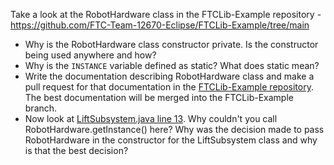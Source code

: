Take a look at the RobotHardware class in the FTCLib-Example repository - https://github.com/FTC-Team-12670-Eclipse/FTCLib-Example/tree/main

- Why is the RobotHardware class constructor private. Is the constructor being used anywhere and how?
- Why is the `INSTANCE` variable defined as static? What does static mean?
- Write the documentation describing RobotHardware class and make a pull request for that documentation in the [FTCLib-Example repository](https://github.com/FTC-Team-12670-Eclipse/FTCLib-Example/tree/main). The best documentation will be merged into the FTCLib-Example branch.
- Now look at [LiftSubsystem.java line 13]([https://github.com/FTC-Team-12670-Eclipse/FTCLib-Example/blob/main/TeamCode/src/main/java/org/firstinspires/ftc/teamcode/subsystems/LiftSubsystem.java](https://github.com/FTC-Team-12670-Eclipse/FTCLib-Example/blob/e50d95dea484a38fe8ad716c7db38fef853d5279/TeamCode/src/main/java/org/firstinspires/ftc/teamcode/subsystems/LiftSubsystem.java#L13)). Why couldn't you call RobotHardware.getInstance() here? Why was the decision made to pass RobotHardware in the constructor for the LiftSubsystem class and why is that the best decision?
